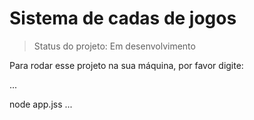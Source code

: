 # Sistema de cadas de jogos 
  
  > Status do projeto: Em desenvolvimento
  
  Para rodar esse projeto na sua máquina, por favor digite:
  
...

node app.jss
...  
  
